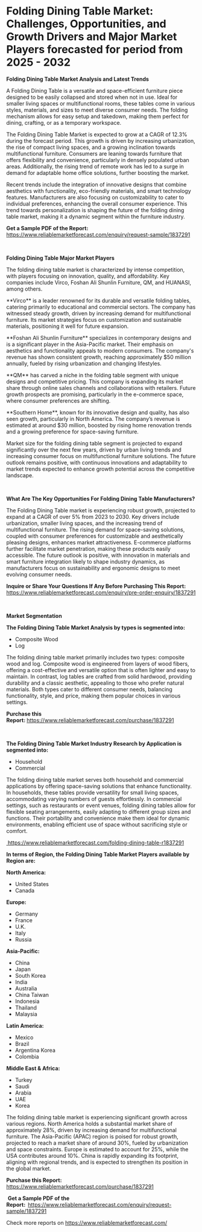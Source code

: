 <p><h1>Folding Dining Table Market: Challenges, Opportunities, and Growth Drivers and Major Market Players forecasted for period from 2025 - 2032</h1></p><p><strong>Folding Dining Table Market Analysis and Latest Trends</strong></p>
<p><p>A Folding Dining Table is a versatile and space-efficient furniture piece designed to be easily collapsed and stored when not in use. Ideal for smaller living spaces or multifunctional rooms, these tables come in various styles, materials, and sizes to meet diverse consumer needs. The folding mechanism allows for easy setup and takedown, making them perfect for dining, crafting, or as a temporary workspace.</p><p>The Folding Dining Table Market is expected to grow at a CAGR of 12.3% during the forecast period. This growth is driven by increasing urbanization, the rise of compact living spaces, and a growing inclination towards multifunctional furniture. Consumers are leaning towards furniture that offers flexibility and convenience, particularly in densely populated urban areas. Additionally, the rising trend of remote work has led to a surge in demand for adaptable home office solutions, further boosting the market.</p><p>Recent trends include the integration of innovative designs that combine aesthetics with functionality, eco-friendly materials, and smart technology features. Manufacturers are also focusing on customizability to cater to individual preferences, enhancing the overall consumer experience. This trend towards personalization is shaping the future of the folding dining table market, making it a dynamic segment within the furniture industry.</p></p>
<p><strong>Get a Sample PDF of the Report:&nbsp;</strong> <a href="https://www.reliablemarketforecast.com/enquiry/request-sample/1837291?utm_campaign=2298&utm_medium=2&utm_source=Github&utm_content=ia&utm_term=08022025&utm_id=folding-dining-table">https://www.reliablemarketforecast.com/enquiry/request-sample/1837291</a></p>
<p>&nbsp;</p>
<p><strong>Folding Dining Table Major Market Players</strong></p>
<p><p>The folding dining table market is characterized by intense competition, with players focusing on innovation, quality, and affordability. Key companies include Virco, Foshan Ali Shunlin Furniture, QM, and HUANASI, among others.</p><p>**Virco** is a leader renowned for its durable and versatile folding tables, catering primarily to educational and commercial sectors. The company has witnessed steady growth, driven by increasing demand for multifunctional furniture. Its market strategies focus on customization and sustainable materials, positioning it well for future expansion.</p><p>**Foshan Ali Shunlin Furniture** specializes in contemporary designs and is a significant player in the Asia-Pacific market. Their emphasis on aesthetics and functionality appeals to modern consumers. The company's revenue has shown consistent growth, reaching approximately $50 million annually, fueled by rising urbanization and changing lifestyles.</p><p>**QM** has carved a niche in the folding table segment with unique designs and competitive pricing. This company is expanding its market share through online sales channels and collaborations with retailers. Future growth prospects are promising, particularly in the e-commerce space, where consumer preferences are shifting.</p><p>**Southern Home**, known for its innovative design and quality, has also seen growth, particularly in North America. The company’s revenue is estimated at around $30 million, boosted by rising home renovation trends and a growing preference for space-saving furniture.</p><p>Market size for the folding dining table segment is projected to expand significantly over the next few years, driven by urban living trends and increasing consumer focus on multifunctional furniture solutions. The future outlook remains positive, with continuous innovations and adaptability to market trends expected to enhance growth potential across the competitive landscape.</p></p>
<p>&nbsp;</p>
<p><strong>What Are The Key Opportunities For Folding Dining Table Manufacturers?</strong></p>
<p><p>The Folding Dining Table market is experiencing robust growth, projected to expand at a CAGR of over 5% from 2023 to 2030. Key drivers include urbanization, smaller living spaces, and the increasing trend of multifunctional furniture. The rising demand for space-saving solutions, coupled with consumer preferences for customizable and aesthetically pleasing designs, enhances market attractiveness. E-commerce platforms further facilitate market penetration, making these products easily accessible. The future outlook is positive, with innovation in materials and smart furniture integration likely to shape industry dynamics, as manufacturers focus on sustainability and ergonomic designs to meet evolving consumer needs.</p></p>
<p><strong>Inquire or Share Your Questions If Any Before Purchasing This Report:</strong> <a href="https://www.reliablemarketforecast.com/enquiry/pre-order-enquiry/1837291?utm_campaign=2298&utm_medium=2&utm_source=Github&utm_content=ia&utm_term=08022025&utm_id=folding-dining-table">https://www.reliablemarketforecast.com/enquiry/pre-order-enquiry/1837291</a></p>
<p>&nbsp;</p>
<p><strong>Market Segmentation</strong></p>
<p><strong>The Folding Dining Table Market Analysis by types is segmented into:</strong></p>
<p><ul><li>Composite Wood</li><li>Log</li></ul></p>
<p><p>The folding dining table market primarily includes two types: composite wood and log. Composite wood is engineered from layers of wood fibers, offering a cost-effective and versatile option that is often lighter and easy to maintain. In contrast, log tables are crafted from solid hardwood, providing durability and a classic aesthetic, appealing to those who prefer natural materials. Both types cater to different consumer needs, balancing functionality, style, and price, making them popular choices in various settings.</p></p>
<p><strong>Purchase this Report:&nbsp;</strong><a href="https://www.reliablemarketforecast.com/purchase/1837291?utm_campaign=2298&utm_medium=2&utm_source=Github&utm_content=ia&utm_term=08022025&utm_id=folding-dining-table">https://www.reliablemarketforecast.com/purchase/1837291</a></p>
<p>&nbsp;</p>
<p><strong>The Folding Dining Table Market Industry Research by Application is segmented into:</strong></p>
<p><ul><li>Household</li><li>Commercial</li></ul></p>
<p><p>The folding dining table market serves both household and commercial applications by offering space-saving solutions that enhance functionality. In households, these tables provide versatility for small living spaces, accommodating varying numbers of guests effortlessly. In commercial settings, such as restaurants or event venues, folding dining tables allow for flexible seating arrangements, easily adapting to different group sizes and functions. Their portability and convenience make them ideal for dynamic environments, enabling efficient use of space without sacrificing style or comfort.</p></p>
<p><a href="https://www.reliablemarketforecast.com/folding-dining-table-r1837291?utm_campaign=2298&utm_medium=2&utm_source=Github&utm_content=ia&utm_term=08022025&utm_id=folding-dining-table">&nbsp;https://www.reliablemarketforecast.com/folding-dining-table-r1837291</a></p>
<p><strong>In terms of Region, the Folding Dining Table Market Players available by Region are:</strong></p>
<p>
    <p> <strong> North America: </strong>
        <ul>
            <li>United States</li>
            <li>Canada</li>
        </ul>
        </p> 
    <p> <strong> Europe: </strong>
        <ul>
            <li>Germany</li>
            <li>France</li>
            <li>U.K.</li>
            <li>Italy</li>
            <li>Russia</li>
        </ul>
        </p> 
    <p> <strong> Asia-Pacific: </strong>
        <ul>
            <li>China</li>
            <li>Japan</li>
            <li>South Korea</li>
            <li>India</li>
            <li>Australia</li>
            <li>China Taiwan</li>
            <li>Indonesia</li>
            <li>Thailand</li>
            <li>Malaysia</li>
        </ul>
        </p> 
    <p> <strong> Latin America: </strong>
        <ul>
            <li>Mexico</li>
            <li>Brazil</li>
            <li>Argentina Korea</li>
            <li>Colombia</li>
        </ul>
        </p> 
    <p> <strong> Middle East & Africa: </strong>
        <ul>
            <li>Turkey</li>
            <li>Saudi</li>
            <li>Arabia</li>
            <li>UAE</li>
            <li>Korea</li>
        </ul>
    </p>
    </p>
<p><p>The folding dining table market is experiencing significant growth across various regions. North America holds a substantial market share of approximately 28%, driven by increasing demand for multifunctional furniture. The Asia-Pacific (APAC) region is poised for robust growth, projected to reach a market share of around 30%, fueled by urbanization and space constraints. Europe is estimated to account for 25%, while the USA contributes around 10%. China is rapidly expanding its footprint, aligning with regional trends, and is expected to strengthen its position in the global market.</p></p>
<p><strong>Purchase this Report: </strong><a href="https://www.reliablemarketforecast.com/purchase/1837291?utm_campaign=2298&utm_medium=2&utm_source=Github&utm_content=ia&utm_term=08022025&utm_id=folding-dining-table">https://www.reliablemarketforecast.com/purchase/1837291</a></p>
<p>&nbsp;<strong>Get a Sample PDF of the Report:&nbsp;&nbsp;</strong><a href="https://www.reliablemarketforecast.com/enquiry/request-sample/1837291?utm_campaign=2298&utm_medium=2&utm_source=Github&utm_content=ia&utm_term=08022025&utm_id=folding-dining-table">https://www.reliablemarketforecast.com/enquiry/request-sample/1837291</a></p>
<p><strong></strong></p>
<p>Check more reports on <a href="https://www.reliablemarketforecast.com/?utm_campaign=2298&utm_medium=2&utm_source=Github&utm_content=ia&utm_term=08022025&utm_id=folding-dining-table">https://www.reliablemarketforecast.com/</a></p>